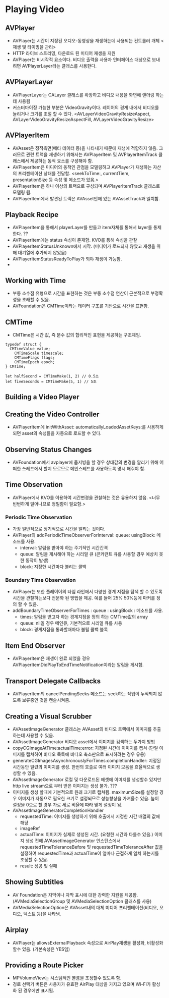 # Playing Video

## AVPlayer
- AVPlayer는 시간이 지정된 오디오-동영상을 재생하는데 사용되는 컨트롤러 개체 <재생 및 타이밍을 관리>
- HTTP 라이브 스트리밍, 다운로드 된 미디어 재생을 지원
- AVPlayer는 비시각적 요소이다. 비디오 출력을 사용자 인터페이스 대상으로 보내려면 AVPlayerLayer라는 클래스를 사용한다.

## AVPlayerLayer
- AVPlayerLayer는 CALayer 클래스를 확장하고 비디오 내용을 화면에 랜더링 하는데 사용됨
- 커스터마이징 가능한 부분은 VideoGravity이다. 레이어의 경계 내에서 비디오를 늘리거나 크기를 조절 할 수 있다. <AVLayerVideoGravityResizeAspect, AVLayerVideoGravityResizeAspectFill, AVLayerVideoGravityResize>

## AVPlayerItem
- AVAsset은 정적측면(메타 데이터 등)을 나타내기 때문에 재생에 적합하지 않음. 그러므로 관련 트랙을 재생하기 위해서는 AVPlayerItem 및 AVPlayerItemTrack 클래스에서 제공하는 동적 요소를 구성해야 함.
- AVPlayerItem은 미디어의 동적인 관점을 모델링하고 AVPlayer가 재생하는 자산의 프리젠테이션 상태를 전달함. <seekToTime:, currentTiem, presentationSize 등 속성 및 메소드가 있음.>
- AVPlayerItem은 하나 이상의 트랙으로 구성되며 AVPlayerItemTrack 클래스로 모델링 됨.
- AVPlayerItem에서 발견된 트랙은 AVAsset안에 있는 AVAssetTrack과 일치함.

## Playback Recipe
- AVPlayerItem을 통해서 playerLayer를 만들고 item자체를 통해서 layer를 통제한다. ??
- AVPlayerItem에는 status 속성이 존재함. KVO를 통해 속성을 관찰
- AVPlayerItemStatusUnknown에서 시작. (미디어가 로드되지 않았고 재생을 위해 대기열에 추가되지 않았음)
- AVPlayerItemStatusReadyToPlay가 되야 재생이 가능함.
- 
## Working with Time
- 부동 소수점 유형으로 시간을 표현하는 것은 부동 소수점 연산이 근본적으로 부정확성을 초래할 수 있음.
- AVFoundation은 CMTime이라는 데이터 구조를 기반으로 시간을 표현함.

## CMTime
- CMTime은 시간 값, 즉 분수 값의 합리적인 표현을 제공하는 구조체임.
```
typedef struct {
  CMTimeValue value;
    CMTimeScale timescale;
    CMTimeFlags flags;
    CMTimeEpoch epoch;
} CMTime;

let halfSecond = CMTimeMake(1, 2) // 0.5초
let fiveSeconds = CMTimeMake(5, 1) // 5초
```

## Building a Video Player
## Creating the Video Controller
- AVPlayerItem에 initWithAsset: automaticallyLoadedAssetKeys:를 사용하게 되면 asset의 속성들을 자동으로 로드할 수 있다.

## Observing Status Changes
- AVFoundation에서 avplayer에 옵저빙을 할 경우 상태값의 변경을 알리기 위해 어떠한 쓰레드에서 할지 모르므로 메인스레드를 사용하도록 명시 해줘야 함.

## Time Observation
- AVPlayer에서 KVO를 이용하여 시간변경을 관찰하는 것은 유용하지 않음. <너무 빈번하게 일어나므로 정밀함이 필요함.>

### Periodic Time Observation
- 가장 일반적으로 정기적으로 시간을 알리는 것이다.
- AVPlayer의 addPeriodicTimeObserverForInterval: queue: usingBlock: 메소드를 사용.
    - interval: 알림을 받아야 하는 주기적인 시간간격
    - queue: 알림을 게시해야 하는 시리얼 큐 (콘커런트 큐를 사용할 경우 예상치 못한 동작이 발생)
    - block: 지정한 시간마다 불리는 콜백

### Boundary Time Observation
- AVPlayer는 또한 플레이어의 타임 라인에서 다양한 경계 지점을 탐색 할 수 있도록 시간을 관찰하는보다 전문화 된 방법을 제공. 예를 들어 25% 50%등에 마커를 정의 할 수 있음.
- addBoundaryTimeObserverForTimes : queue : usingBlock : 메소드를 사용.
    - times: 알림을 받고자 하는 경계지점을 정의 하는 CMTime값의 array
    - queue: nil일 경우 메인큐, 기본적으로 시리얼 큐를 사용
    - block: 경계지점을 통과할때마다 불릴 콜백 블록

## Item End Observer
- AVPlayerItem은 재생이 완료 되었을 경우 AVPlayerItemDidPlayToEndTimeNotification이라는 알림을 게시함.

## Transport Delegate Callbacks
- AVPlayerItem의 cancelPendingSeeks 메소드는 seek하는 작업이 누적되지 않도록 보류중인 것을 캔슬시켜줌.

## Creating a Visual Scrubber
- AVAssetImageGenerator 클래스는 AVAsset의 비디오 트랙에서 이미지를 추출하는데 사용할 수 있음.
- AVAssetImageGenerator 비디오 asset에서 이미지를 검색하는 두가지 방법
- copyCGImageAtTime:actualTime:error: 지정된 시간에 이미지를 캡쳐 (단일 이미지를 캡쳐하여 비디오 목록에 비디오 축소판으로 표시하려는 경우 유용)
- generateCGImagesAsynchronouslyForTimes:completionHandler: 지정된 시간동안 일련의 이미지를 생성. 한번의 호출로 여러 이미지 모음을 효율적으로 생성할 수 있음.
- AVAssetImageGenerator 로컬 및 다운로드된 에셋에 이미지를 생성할수 있지만 http live stream으로 부터 받은 이미지는 생성 불가. ???
- 이미지를 생성 할때에 기본적으로 원래 크기로 캡쳐됨. maximumSize를 설정할 경우 이미지가 자동으로 필요한 크기로 설정되므로 성능향상을 가져올수 있음. 높이 설정을 0으로 할 경우 가로 세로 비율에 따라 맞게 설정이 됨.
- AVAssetImageGeneratorCompletionHandler
    - requestedTime: 이미지를 생성하기 위해 호출에서 지정한 시간 배열의 값에 해당
    - imageRef
    - actualTime: 이미지가 실제로 생성된 시간. (요청한 시간과 다를수 있음.) 이미지 생성 전에 AVAssetImageGenerator 인스턴스에서 requestedTimeToleranceBefore 및 requestedTimeToleranceAfter 값을 설정하여 requestedTime과 actualTime이 얼마나 근접하게 일치 하는지를 조정할 수 있음.
    - result: 성공 및 실패

## Showing Subtitles
- AV Foundation은 자막이나 자막 표시에 대한 강력한 지원을 제공함. (AVMediaSelectionGroup 및 AVMediaSelectionOption 클래스를 사용)
- AVMediaSelectionOption은 AVAsset내의 대체 미디어 프리젠테이션(비디오, 오디오, 텍스트 등)을 나타냄.

## Airplay
- AVPlayer는 allowsExternalPlayback 속성으로 AirPlay재생을 활성화, 비활성화 할수 있음. (기본속성은 YES임)

## Providing a Route Picker
- MPVolumeView는 시스템적인 볼륨을 조정할수 있도록 함.
- 경로 선택기 버튼은 사용자가 유효한 AirPlay 대상을 가지고 있으며 Wi-Fi가 활성화 된 경우에만 표시됨.


